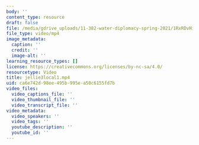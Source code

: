```yaml
---
body: ''
content_type: resource
draft: false
file: /media/gdrive_uploads/11-382-water-diplomacy-spring-2021/1RxRDvHiKFR-QZ99GgZam2PiXRFCLJTLM/jellie3local1.mp4
file_type: video/mp4
image_metadata:
  caption: ''
  credit: ''
  image-alt: ''
learning_resource_types: []
license: https://creativecommons.org/licenses/by-nc-sa/4.0/
resourcetype: Video
title: jellie3local1.mp4
uid: ca6e742d-98ee-495b-995e-a50c6155fd7b
video_files:
  video_captions_file: ''
  video_thumbnail_file: ''
  video_transcript_file: ''
video_metadata:
  video_speakers: ''
  video_tags: ''
  youtube_description: ''
  youtube_id: ''
---
```

